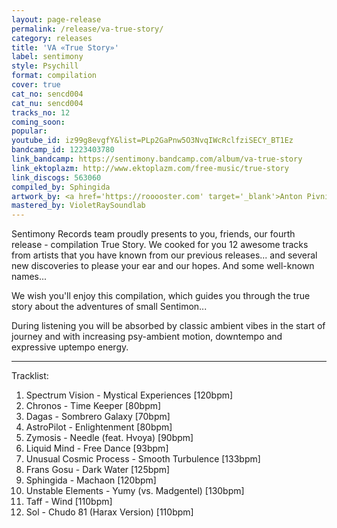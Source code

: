 ```yaml
---
layout: page-release
permalink: /release/va-true-story/
category: releases
title: 'VA «True Story»'
label: sentimony
style: Psychill
format: compilation
cover: true
cat_no: sencd004
cat_nu: sencd004
tracks_no: 12
coming_soon: 
popular: 
youtube_id: iz99g8evgfY&list=PLp2GaPnw5O3NvqIWcRclfziSECY_BT1Ez
bandcamp_id: 1223403780
link_bandcamp: https://sentimony.bandcamp.com/album/va-true-story
link_ektoplazm: http://www.ektoplazm.com/free-music/true-story
link_discogs: 563060
compiled_by: Sphingida
artwork_by: <a href='https://rooooster.com' target='_blank'>Anton Pivniuk</a>
mastered_by: VioletRaySoundlab
---
```


Sentimony Records team proudly presents to you, friends, our fourth release - compilation True Story. We cooked for you 12 awesome tracks from artists that you have known from our previous releases... and several new discoveries to please your ear and our hopes. And some well-known names...

We wish you'll enjoy this compilation, which guides you through the true story about the adventures of small Sentimon...

During listening you will be absorbed by classic ambient vibes in the start of journey and with increasing psy-ambient motion, downtempo and expressive uptempo energy.

---
Tracklist:

01. Spectrum Vision - Mystical Experiences [120bpm]
02. Chronos - Time Keeper [80bpm]
03. Dagas - Sombrero Galaxy [70bpm]
04. AstroPilot - Enlightenment [80bpm]
05. Zymosis - Needle (feat. Hvoya) [90bpm]
06. Liquid Mind - Free Dance [93bpm]
07. Unusual Cosmic Process - Smooth Turbulence [133bpm]
08. Frans Gosu - Dark Water [125bpm]
09. Sphingida - Machaon [120bpm]
10. Unstable Elements - Yumy (vs. Madgentel) [130bpm]
11. Taff - Wind [110bpm]
12. Sol - Chudo 81 (Harax Version) [110bpm]
